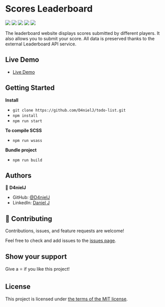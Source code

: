 # Scores Leaderboard

![](https://img.shields.io/badge/Microverse-blueviolet)
![](https://img.shields.io/badge/Academic-blue)
![](https://img.shields.io/badge/HTML-red)
![](https://img.shields.io/badge/JavaScript-yellow)
![](https://img.shields.io/badge/SCSS-green)

The leaderboard website displays scores submitted by different players. It also allows you to submit your score. All data is preserved thanks to the external Leaderboard API service.

## Live Demo

* [Live Demo](https://zealous-heyrovsky-c6c3cc.netlify.app/)

## Getting Started
**Install**

- `git clone https://github.com/D4nielJ/todo-list.git`
- `npm install`
- `npm run start`

**To compile SCSS**

- `npm run wsass`

**Bundle project**

- `npm run build`

## Authors

👤 **D4nielJ**

- GitHub: [@D4nielJ](https://github.com/D4nielJ)
- LinkedIn: [Daniel J](https://www.linkedin.com/in/daniel-djm/)

## 🤝 Contributing

Contributions, issues, and feature requests are welcome!

Feel free to check and add issues to the [issues page](../../issues/).

## Show your support

Give a ⭐️ if you like this project!

## License

This project is licensed under [the terms of the MIT license](./LICENSE).
